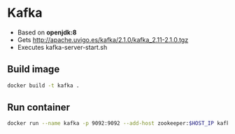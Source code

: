 # Kafka

* Based on **openjdk:8**
* Gets http://apache.uvigo.es/kafka/2.1.0/kafka_2.11-2.1.0.tgz
* Executes kafka-server-start.sh

## Build image
```bash
docker build -t kafka .
```

## Run container
```bash
docker run --name kafka -p 9092:9092 --add-host zookeeper:$HOST_IP kafka
```